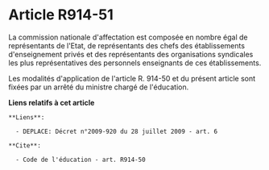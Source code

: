 # Article R914-51

La commission nationale d'affectation est composée en nombre égal de représentants de l'Etat, de représentants des chefs des
établissements d'enseignement privés et des représentants des organisations syndicales les plus représentatives des
personnels enseignants de ces établissements. 

Les modalités d'application de l'article R. 914-50 et du présent article sont fixées par un arrêté du ministre chargé de
l'éducation.

**Liens relatifs à cet article**

	**Liens**:

	  - DEPLACE: Décret n°2009-920 du 28 juillet 2009 - art. 6

	**Cite**:

	  - Code de l'éducation - art. R914-50
